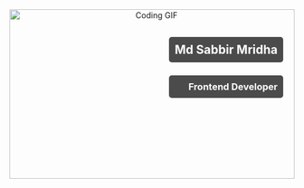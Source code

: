 <div align="center" style="position: relative;">
  <img width="100%" style="height: 300px;" src="https://media3.giphy.com/media/v1.Y2lkPTc5MGI3NjExem8zcmhuYnpnbDl0bzY5Z3l1bDFiZDh0NXRxczBvaDFkbXQ2ZDdodyZlcD12MV9pbnRlcm5hbF9naWZfYnlfaWQmY3Q9Zw/FNfcWhlz0GTkzcnZWh/giphy.gif" alt="Coding GIF" />
  <div style="position: absolute; top: 20px; right: 20px; text-align: right;">
    <h2 style="color: white; background-color: rgba(0, 0, 0, 0.7); padding: 10px; border-radius: 5px;">Md Sabbir Mridha</h2>
    <h3 style="color: white; background-color: rgba(0, 0, 0, 0.7); padding: 10px; border-radius: 5px;">Frontend Developer</h3>
  </div>
</div>
